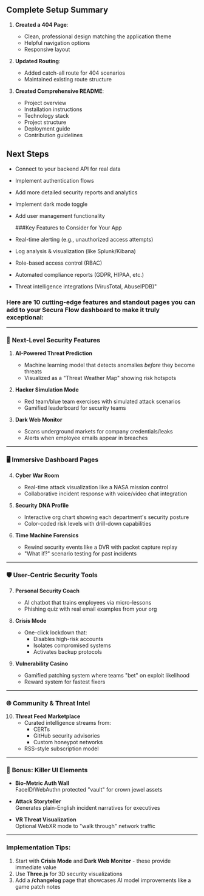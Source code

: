 
## Complete Setup Summary

1. **Created a 404 Page**:
   - Clean, professional design matching the application theme
   - Helpful navigation options
   - Responsive layout

2. **Updated Routing**:
   - Added catch-all route for 404 scenarios
   - Maintained existing route structure

3. **Created Comprehensive README**:
   - Project overview
   - Installation instructions
   - Technology stack
   - Project structure
   - Deployment guide
   - Contribution guidelines

## Next Steps
- Connect to your backend API for real data

- Implement authentication flows

- Add more detailed security reports and analytics

- Implement dark mode toggle

- Add user management functionality



    ###Key Features to Consider for Your App

- Real-time alerting (e.g., unauthorized access attempts)
- Log analysis & visualization (like Splunk/Kibana)
- Role-based access control (RBAC)
- Automated compliance reports (GDPR, HIPAA, etc.)
- Threat intelligence integrations (VirusTotal, AbuseIPDB)"


### Here are **10 cutting-edge features** and **standout pages** you can add to your Secura Flow dashboard to make it truly exceptional:

---

### 🚀 **Next-Level Security Features**
1. **AI-Powered Threat Prediction**  
   - Machine learning model that detects anomalies *before* they become threats  
   - Visualized as a "Threat Weather Map" showing risk hotspots  

2. **Hacker Simulation Mode**  
   - Red team/blue team exercises with simulated attack scenarios  
   - Gamified leaderboard for security teams  

3. **Dark Web Monitor**  
   - Scans underground markets for company credentials/leaks  
   - Alerts when employee emails appear in breaches  

---

### 🖥️ **Immersive Dashboard Pages**
4. **Cyber War Room**  
   - Real-time attack visualization like a NASA mission control  
   - Collaborative incident response with voice/video chat integration  

5. **Security DNA Profile**  
   - Interactive org chart showing each department's security posture  
   - Color-coded risk levels with drill-down capabilities  

6. **Time Machine Forensics**  
   - Rewind security events like a DVR with packet capture replay  
   - "What if?" scenario testing for past incidents  

---

### 🛡️ **User-Centric Security Tools**
7. **Personal Security Coach**  
   - AI chatbot that trains employees via micro-lessons  
   - Phishing quiz with real email examples from your org  

8. **Crisis Mode**  
   - One-click lockdown that:  
     - Disables high-risk accounts  
     - Isolates compromised systems  
     - Activates backup protocols  

9. **Vulnerability Casino**  
   - Gamified patching system where teams "bet" on exploit likelihood  
   - Reward system for fastest fixers  

---

### 🌐 **Community & Threat Intel**
10. **Threat Feed Marketplace**  
    - Curated intelligence streams from:  
      - CERTs  
      - GitHub security advisories  
      - Custom honeypot networks  
    - RSS-style subscription model  

---

### 💎 **Bonus: Killer UI Elements**
- **Bio-Metric Auth Wall**  
  FaceID/WebAuthn protected "vault" for crown jewel assets  

- **Attack Storyteller**  
  Generates plain-English incident narratives for executives  

- **VR Threat Visualization**  
  Optional WebXR mode to "walk through" network traffic  

---

### Implementation Tips:
1. Start with **Crisis Mode** and **Dark Web Monitor** - these provide immediate value
2. Use **Three.js** for 3D security visualizations
3. Add a **/changelog** page that showcases AI model improvements like a game patch notes
